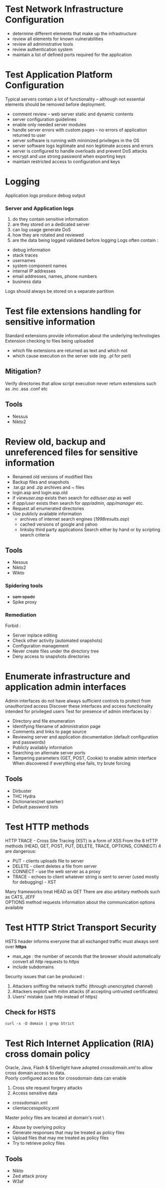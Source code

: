 # Test Network Infrastructure Configuration
- determine different elements that make up the infrastructure
- review all elements for known vulnerabilities
- review all administrative tools
- review authentication system
- maintain a list of defined ports required for the application
# Test Application Platform Configuration
Typical servers contain a lot of functionality – although not essential elements should be removed before deployment.
- comment review – web server static and dynamic contents
- server configuration guidelines
- enable only needed server modules
- handle server errors with custom pages – no errors of application returned to user
- server software is running with minimized privileges in the OS
- server software logs legitimate and non legitimate access and errors
- server is configured to handle overloads and prevent DoS attacks
- encrypt and use strong password when exporting keys
- maintain restricted access to configuration and keys
# Logging
Application logs produce debug output
### Server and Application logs
1. do they contain sensitive information
2. are they stored on a dedicated server
3. can log usage generate DoS
4. how they are rotated and reviewed
5. are the data being logged validated before logging
Logs often contain : 
- debug information
- stack traces
- usernames
- system component names
- internal IP addresses
- email addresses, names, phone numbers
- business data

Logs should always be stored on a separate partition
# Test file extensions handling for sensitive information
Standard extensions provide information about the underlying technologies
Extension checking to files being uploaded
- which file extensions are returned as text and which not
- which cause execution on the server side (eg. .pl for perl)
## Mitigation?
Verify directories that allow script execution
never return extensions such as .inc .asa .conf etc
## Tools
- Nessus
- Nikto2
# Review old, backup and unreferenced files for sensitive information
- Renamed old versions of modified files
- Backup files and snapshots
- .tar.gz and .zip archives and ~ files
- login.asp and login.asp.old
- if *viewuser.asp* exists then search for *edituser.asp* as well
- if *app/user* exists then search for *app/admin, app/manager* etc.
- Request all enumerated directories
- Use publicly available information
  - archives of internet search engines (*1998results.asp*)
  - cached versions of google and yahoo
  - linksby third party applications
Search either by hand or by scripting search criteria
## Tools
- Nessus
- Nikto2
- Wikto
### Spidering tools
- ~~sam spade~~
- Spike proxy
### Remediation
Forbid :
- Server inplace editing
- Check other activity (automated snapshots)
- Configuration management
- Never create files under the directory tree
- Deny access to snapshots directories
# Enumerate infrastructure and application admin interfaces
Admin interfaces do not have always sufficient controls to protect from unauthorized access
Discover these interfaces and access functionality intended for privileged users
Test for presence of admin interfaces by :
- Directory and file enumeration
- Identifying filename of administration page
- Comments and links to page source
- Reviewing server and application documentation (default configuration and passwords)
- Publicly availably information
- Searching on alternate server ports
- Tampering parameters (GET, POST, Cookie) to enable admin interface
When discovered if everything else fails, try brute forcing
## Tools 
- Dirbuster
- THC Hydra
- Dictionaries(net sparker)
- Default password lists
# Test HTTP methods
HTTP TRACE - Cross Site Tracing (XST) is a form of XSS
From the 8 HTTP methods (HEAD, GET, POST, PUT, DELETE, TRACE, OPTIONS, CONNECT) 4 are dangerous:
- PUT - clients uploads file to server
- DELETE - client deletes a file from server
- CONNECT - use the web server as a proxy
- TRACE - echoes to client whatever string is sent to server (used mostly for debugging) - XST

Many frameworks treat HEAD as GET
There are also arbitary methods such as CATS, JEFF \
OPTIONS method requests information about the communication options available
# Test HTTP Strict Transport Security
HSTS header informs everyone that all exchanged traffic must always sent over __https__
- max_age : the number of seconds that the browser should automatically convert all _http_ requests to _https_
- include subdomains

Security issues that can be produced :
1. Attackers sniffing the network traffic (through unencrypted channel)
2. Attackers exploit with mitm attacks (if accepting untrusted certificates)
3. Users' mistake (use http instead of https)

## Check for HSTS
`curl -s -D domain | grep Strict`
# Test Rich Internet Application (RIA) cross domain policy
Oracle, Java, Flash & Silverlight have adopted _crossdomain.xml_ to allow cross domain access to data. \
Poorly configured access for crossdomain data can enable
1. Cross site request forgery attacks
2. Access sensitive data
- crossdomain.xml
- clientaccesspolicy.xml

Master policy files are located at domain's root \
- Abuse by overlying policy
- Generate responses that may be treated as policy files
- Upload files that may me treated as policy files
- Try to retrieve policy files
## Tools
- Nikto
- Zed attack proxy
- W3af
